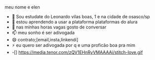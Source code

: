 meu nome e elen
- 👀  Sou estudate do Leonardo vilas boas, 1 e na cidade de osasco/sp
- 🌱 estou aprendendo a usar a plataforma plataformas do alura
- 💞️ nas minhas horas vagas gosto de conversar
- 📫 meu sonho é ser adivogada
- 😄 contrato;[email,insta,linkendi]
- ⚡ eu quero ser adivogada por q e uma proficão boa pra mim
- -[] https://media.tenor.com/zQV1EHnRyVMAAAAi/stitch-love.gif

<!---
elen1e/elen1e is a ✨ special ✨ repository because its `README.md` (this file) appears on your GitHub profile.
You can click the Preview link to take a look at your changes.
--->

